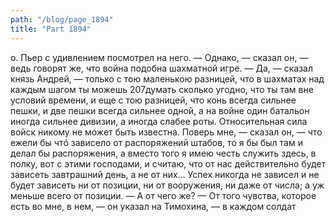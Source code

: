 ```yaml
---
path: "/blog/page_1894"
title: "Part 1894"
---
```


о.
Пьер с удивлением посмотрел на него. 
— Однако, — сказал он, — ведь говорят же, что война подобна шахматной игре.
— Да, — сказал князь Андрей, — только с тою маленькою разницей, что в шахматах над каждым шагом ты можешь 207думать сколько угодно, что ты там вне условий времени, и еще с тою разницей, что конь всегда сильнее пешки, и две пешки всегда сильнее одной, а на войне один батальон иногда сильнее дивизии, а иногда слабее роты. Относительная сила войск никому не может быть известна. Поверь мне, — сказал он, — что ежели бы чтó зависело от распоряжений штабов, то я бы был там и делал бы распоряжения, а вместо того я имею честь служить здесь, в полку, вот с этими господами, и считаю, что от нас действительно будет зависеть завтрашний день, а не от них... Успех никогда не зависел и не будет зависеть ни от позиции, ни от вооружения, ни даже от числа; а уж меньше всего от позиции.
— А от чего же?
— От того чувства, которое есть во мне, в нем, — он указал на Тимохина, — в каждом солдат
